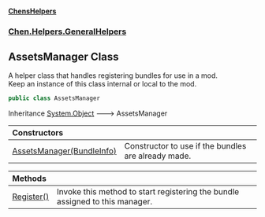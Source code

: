
#### [ChensHelpers](index 'index')

### [Chen.Helpers.GeneralHelpers](Chen_Helpers_GeneralHelpers 'Chen.Helpers.GeneralHelpers')

## AssetsManager Class
A helper class that handles registering bundles for use in a mod.  
Keep an instance of this class internal or local to the mod.  
```csharp
public class AssetsManager
```

Inheritance [System.Object](https://docs.microsoft.com/en-us/dotnet/api/System.Object 'System.Object') &#129106; AssetsManager  

| Constructors | |
| :--- | :--- |
| [AssetsManager(BundleInfo)](Chen_Helpers_GeneralHelpers_AssetsManager_AssetsManager(Chen_Helpers_GeneralHelpers_AssetsManager_BundleInfo) 'Chen.Helpers.GeneralHelpers.AssetsManager.AssetsManager(Chen.Helpers.GeneralHelpers.AssetsManager.BundleInfo)') | Constructor to use if the bundles are already made.<br/> |

| Methods | |
| :--- | :--- |
| [Register()](Chen_Helpers_GeneralHelpers_AssetsManager_Register() 'Chen.Helpers.GeneralHelpers.AssetsManager.Register()') | Invoke this method to start registering the bundle assigned to this manager.<br/> |
